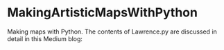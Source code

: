 # MakingArtisticMapsWithPython
 Making maps with Python. The contents of Lawrence.py are discussed in detail in this Medium blog:
